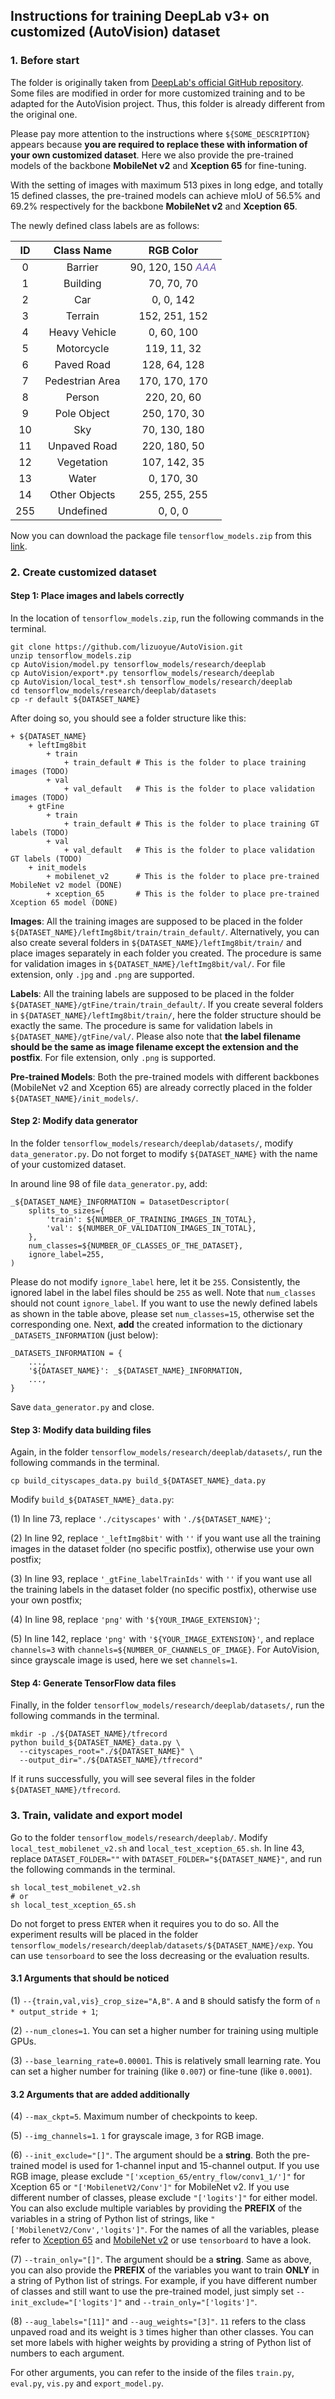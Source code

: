 ## Instructions for training DeepLab v3+ on customized (AutoVision) dataset

### 1. Before start

The folder is originally taken from [DeepLab's official GitHub repository](https://github.com/tensorflow/models/tree/master/research/deeplab). Some files are modified in order for more customized training and to be adapted for the AutoVision project. Thus, this folder is already different from the original one.

Please pay more attention to the instructions where `${SOME_DESCRIPTION}` appears because **you are required to replace these with information of your own customized dataset**. Here we also provide the pre-trained models of the backbone **MobileNet v2** and **Xception 65** for fine-tuning.

With the setting of images with maximum 513 pixes in long edge, and totally 15 defined classes, the pre-trained models can achieve mIoU of 56.5% and 69.2% respectively for the backbone **MobileNet v2** and **Xception 65**.

The newly defined class labels are as follows:

| ID | Class Name | RGB Color |
| :-: | :--------: | :--------: |
| 0 | Barrier | 90, 120, 150 <i style="color:rgb(107,79,187)">AAA</i> |
| 1 | Building | 70, 70, 70 |
| 2 | Car | 0, 0, 142 |
| 3 | Terrain | 152, 251, 152 |
| 4 | Heavy Vehicle | 0, 60, 100 |
| 5 | Motorcycle | 119, 11, 32 |
| 6 | Paved Road | 128, 64, 128 |
| 7 | Pedestrian Area | 170, 170, 170 |
| 8 | Person | 220, 20, 60 |
| 9 | Pole Object | 250, 170, 30 |
| 10 | Sky | 70, 130, 180 |
| 11 | Unpaved Road | 220, 180, 50 |
| 12 | Vegetation | 107, 142, 35 |
| 13 | Water | 0, 170, 30 |
| 14 | Other Objects | 255, 255, 255 |
| 255 | Undefined | 0, 0, 0 |

Now you can download the package file `tensorflow_models.zip` from this [link](https://drive.google.com/open?id=1cj-NrZaC83ZVtopNqFtIStCSbh8uOHVy).

### 2. Create customized dataset

#### Step 1: Place images and labels correctly

In the location of `tensorflow_models.zip`, run the following commands in the terminal.
```
git clone https://github.com/lizuoyue/AutoVision.git
unzip tensorflow_models.zip
cp AutoVision/model.py tensorflow_models/research/deeplab
cp AutoVision/export*.py tensorflow_models/research/deeplab
cp AutoVision/local_test*.sh tensorflow_models/research/deeplab
cd tensorflow_models/research/deeplab/datasets
cp -r default ${DATASET_NAME}
```
After doing so, you should see a folder structure like this:
```
+ ${DATASET_NAME}
    + leftImg8bit
        + train
            + train_default	# This is the folder to place training images (TODO)
        + val
            + val_default	# This is the folder to place validation images (TODO)
    + gtFine
        + train
            + train_default	# This is the folder to place training GT labels (TODO)
        + val
            + val_default	# This is the folder to place validation GT labels (TODO)
    + init_models
        + mobilenet_v2		# This is the folder to place pre-trained MobileNet v2 model (DONE)
        + xception_65		# This is the folder to place pre-trained Xception 65 model (DONE)
```

**Images**: All the training images are supposed to be placed in the folder `${DATASET_NAME}/leftImg8bit/train/train_default/`. Alternatively, you can also create several folders in `${DATASET_NAME}/leftImg8bit/train/` and place images separately in each folder you created. The procedure is same for validation images in `${DATASET_NAME}/leftImg8bit/val/`. For file extension, only `.jpg` and `.png` are supported.
	
**Labels**: All the training labels are supposed to be placed in the folder `${DATASET_NAME}/gtFine/train/train_default/`. If you create several folders in `${DATASET_NAME}/leftImg8bit/train/`, here the folder structure should be exactly the same. The procedure is same for validation labels in `${DATASET_NAME}/gtFine/val/`. Please also note that **the label filename should be the same as image filename except the extension and the postfix**. For file extension, only `.png` is supported.

**Pre-trained Models**: Both the pre-trained models with different backbones (MobileNet v2 and Xception 65) are already correctly placed in the folder `${DATASET_NAME}/init_models/`.

#### Step 2: Modify data generator

In the folder `tensorflow_models/research/deeplab/datasets/`, modify `data_generator.py`. Do not forget to modify `${DATASET_NAME}` with the name of your customized dataset.

In around line 98 of file `data_generator.py`, add:

```
_${DATASET_NAME}_INFORMATION = DatasetDescriptor(
	splits_to_sizes={
		'train': ${NUMBER_OF_TRAINING_IMAGES_IN_TOTAL},
		'val': ${NUMBER_OF_VALIDATION_IMAGES_IN_TOTAL},
	},
	num_classes=${NUMBER_OF_CLASSES_OF_THE_DATASET},
	ignore_label=255,
)
```

Please do not modify `ignore_label` here, let it be `255`. Consistently, the ignored label in the label files should be `255` as well. Note that `num_classes` should not count `ignore_label`. If you want to use the newly defined labels as shown in the table above, please set `num_classes=15`, otherwise set the corresponding one. Next, **add** the created information to the dictionary `_DATASETS_INFORMATION` (just below):

```
_DATASETS_INFORMATION = {
    ...,
    '${DATASET_NAME}': _${DATASET_NAME}_INFORMATION,
    ...,
}
```

Save `data_generator.py` and close.

#### Step 3: Modify data building files

Again, in the folder `tensorflow_models/research/deeplab/datasets/`, run the following commands in the terminal.

```
cp build_cityscapes_data.py build_${DATASET_NAME}_data.py
```

Modify `build_${DATASET_NAME}_data.py`:

(1) In line 73, replace `'./cityscapes'` with `'./${DATASET_NAME}'`;

(2) In line 92, replace `'_leftImg8bit'` with `''` if you want use all the training images in the dataset folder (no specific postfix), otherwise use your own postfix;

(3) In line 93, replace `'_gtFine_labelTrainIds'` with `''` if you want use all the training labels in the dataset folder (no specific postfix), otherwise use your own postfix;

(4) In line 98, replace `'png'` with `'${YOUR_IMAGE_EXTENSION}'`;

(5) In line 142, replace `'png'` with `'${YOUR_IMAGE_EXTENSION}'`, and replace `channels=3` with `channels=${NUMBER_OF_CHANNELS_OF_IMAGE}`. For AutoVision, since grayscale image is used, here we set `channels=1`.

#### Step 4: Generate TensorFlow data files

Finally, in the folder `tensorflow_models/research/deeplab/datasets/`, run the following commands in the terminal.
```
mkdir -p ./${DATASET_NAME}/tfrecord
python build_${DATASET_NAME}_data.py \
  --cityscapes_root="./${DATASET_NAME}" \
  --output_dir="./${DATASET_NAME}/tfrecord"
```

If it runs successfully, you will see several files in the folder `${DATASET_NAME}/tfrecord`.

### 3. Train, validate and export model

Go to the folder `tensorflow_models/research/deeplab/`. Modify `local_test_mobilenet_v2.sh` and `local_test_xception_65.sh`. In line 43, replace `DATASET_FOLDER=""` with `DATASET_FOLDER="${DATASET_NAME}"`, and run the following commands in the terminal.

```
sh local_test_mobilenet_v2.sh
# or
sh local_test_xception_65.sh
```
Do not forget to press `ENTER` when it requires you to do so. All the experiment results will be placed in the folder `tensorflow_models/research/deeplab/datasets/${DATASET_NAME}/exp`. You can use `tensorboard` to see the loss decreasing or the evaluation results.

#### 3.1 Arguments that should be noticed
(1) `--{train,val,vis}_crop_size="A,B"`. `A` and `B` should satisfy the form of `n * output_stride + 1`;

(2) `--num_clones=1`. You can set a higher number for training using multiple GPUs.

(3) `--base_learning_rate=0.00001`. This is relatively small learning rate. You can set a higher number for training (like `0.007`) or fine-tune (like `0.0001`).

#### 3.2 Arguments that are added additionally

(4) `--max_ckpt=5`. Maximum number of checkpoints to keep. 

(5) `--img_channels=1`. `1` for grayscale image, `3` for RGB image.

(6) `--init_exclude="[]"`. The argument should be a **string**. Both the pre-trained model is used for 1-channel input and 15-channel output. If you use RGB image, please exclude `"['xception_65/entry_flow/conv1_1/']"` for Xception 65 or `"['MobilenetV2/Conv']"` for MobileNet v2. If you use different number of classes, please exclude `"['logits']"` for either model. You can also exclude multiple variables by providing the **PREFIX** of the variables in a string of Python list of strings, like `"['MobilenetV2/Conv','logits']"`. For the names of all the variables, please refer to [Xception 65](xception_65.txt) and [MobileNet v2](mobilenet_v2.txt) or use `tensorboard` to have a look.

(7) `--train_only="[]"`. The argument should be a **string**. Same as above, you can also provide the **PREFIX** of the variables you want to train **ONLY** in a string of Python list of strings. For example, if you have different number of classes and still want to use the pre-trained model, just simply set `--init_exclude="['logits']"` and `--train_only="['logits']"`.

(8) `--aug_labels="[11]"` and `--aug_weights="[3]"`. `11` refers to the class unpaved road and its weight is `3` times higher than other classes. You can set more labels with higher weights by providing a string of Python list of numbers to each argument.

For other arguments, you can refer to the inside of the files `train.py`, `eval.py`, `vis.py` and `export_model.py`.
